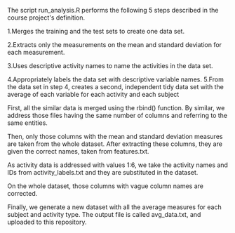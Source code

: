 The script run_analysis.R performs the following 5 steps described in the course project's definition.

1.Merges the training and the test sets to create one data set.

2.Extracts only the measurements on the mean and standard deviation for each measurement.

3.Uses descriptive activity names to name the activities in the data set.

4.Appropriately labels the data set with descriptive variable names.
5.From the data set in step 4, creates a second, independent tidy data set with the average of each variable for each activity and each subject

First, all the similar data is merged using the rbind() function. By similar, we address those files having the same number of columns and referring to the same entities.

Then, only those columns with the mean and standard deviation measures are taken from the whole dataset. After extracting these columns, they are given the correct names, taken from features.txt.

As activity data is addressed with values 1:6, we take the activity names and IDs from activity_labels.txt and they are substituted in the dataset.

On the whole dataset, those columns with vague column names are corrected.

Finally, we generate a new dataset with all the average measures for each subject and activity type. The output file is called avg_data.txt, and uploaded to this repository.
